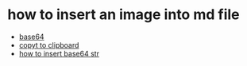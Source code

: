 # how to insert an image into md file
* [base64](https://www.serverlab.ca/tutorials/linux/administration-linux/how-to-base64-encode-and-decode-from-command-line/)<br>
* [copyt to clipboard](https://blog.csdn.net/smalosnail/article/details/120589901)<br>
* [how to insert base64 str](https://www.jianshu.com/p/280c6a6f2594)<br>
